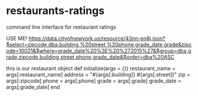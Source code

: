 # restaurants-ratings
command line interface for restaurant ratings


USE ME!
https://data.cityofnewyork.us/resource/43nn-pn8j.json?$select=zipcode,dba,building,%20street,%20phone,grade_date,grade&zipcode=10021&$where=grade_date%20%3E%20%272015%27&$group=dba,grade,zipcode,building,street,phone,grade_date&$order=dba%20ASC

this is our restaurant object
  def initialize(args = {})
    restaurant_name = args[:restaurant_name]
    address = "#{args[:building]} #{args[:street]}"
    zip = args[:zipcode]
    phone = args[:phone]
    grade = args[:grade]
    grade_date = args[:grade_date] 
  end
